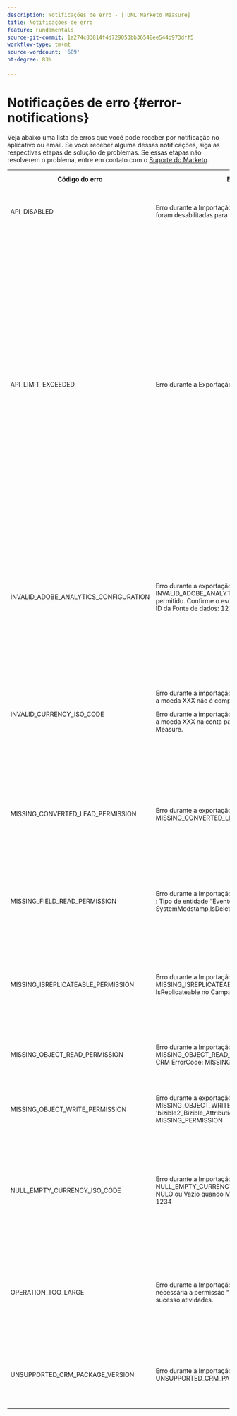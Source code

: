 ```yaml
---
description: Notificações de erro - [!DNL Marketo Measure]
title: Notificações de erro
feature: Fundamentals
source-git-commit: 1a274c83814f4d729053bb36548ee544b973dff5
workflow-type: tm+mt
source-wordcount: '609'
ht-degree: 83%

---
```


# Notificações de erro {#error-notifications}

Veja abaixo uma lista de erros que você pode receber por notificação no aplicativo ou email. Se você receber alguma dessas notificações, siga as respectivas etapas de solução de problemas. Se essas etapas não resolverem o problema, entre em contato com o [Suporte do Marketo](https://nation.marketo.com/t5/support/ct-p/Support).

<table>
  <tbody>
    <tr>
      <th style="width:31%">Código do erro</th>
      <th style="width:23%">Exemplo de notificação</th>
      <th style="width:23%">Descrição</th>
      <th style="width:23%">Etapas da solução de problemas</th>
    </tr>
    <tr>
      <td>API_DISABLED</td>
      <td>Erro durante a Importação do CRM: API_DISABLED: as chamadas de API foram desabilitadas para este usuário</td>
      <td>A permissão da API foi desativada para o usuário do Marketo Measure.</td>
      <td>Consulte a seguinte documentação do Salesforce em <a href="https://help.salesforce.com/s/articleView?language=en_US&amp;id=sf.branded_apps_commun_api_permset.htm&amp;type=5">como habilitar o acesso à API</a>.</td>
    </tr>
    <tr>
      <td>API_LIMIT_EXCEEDED</td>
      <td>Erro durante a Exportação do CRM: PI_LIMIT_EXCEEDED</td>
      <td>O limite da API do CRM foi excedido (24 horas).</td>
      <td>Consulte a seguinte documentação do seu CRM para obter assistência no ajuste das alocações de crédito da API:</p>
          <ul>
            <li><a href="https://learn.microsoft.com/en-us/dynamics365/fin-ops-core/dev-itpro/data-entities/service-protection-monitoring">Dynamics</a>
            </li>
            <li><a href="https://developer.salesforce.com/docs/atlas.en-us.salesforce_app_limits_cheatsheet.meta/salesforce_app_limits_cheatsheet/salesforce_app_limits_platform_api.htm">Salesforce</a>
            </li>
          </ul>
          <p>Você também pode ajustar os créditos de CRM que o Marketo Measure usa seguindo as etapas abaixo:</p>
          <ul>
            <li>Navegue até <b>Configurações</b> &gt; <b>CRM</b> &gt; <b>Geral</b></li>
            <li>Atualizar o limite diário da API do CRM<br/>
              <ul>
                <li><b>Observação: o padrão é 100.000</b></li>
              </ul>
            </li>
          </ul>
          <p>
           <img src="assets/error-notifications-1.png">
          </p>
      </td>
    </tr>
    <tr>
      <td>INVALID_ADOBE_ANALYTICS_CONFIGURATION</td>
      <td>Erro durante a exportação do Adobe Analytics: INVALID_ADOBE_ANALYTICS_CONFIGURATION : Erro: Upload não permitido. Confirme o esquema de fonte de dados antes de fazer upload. ID da Fonte de dados: 1234</td>
      <td>A integração do Adobe Analytics não está configurada corretamente.</td>
      <td>Consulte os seguintes artigos de ajuda para garantir a configuração correta:
        <ul>
          <li>
            <a href="/help/marketo-measure-and-adobe/marketo-measure-integrations-with-adobe-analytics.md">Integrações do Marketo Measure com o Adobe Analytics</a>
          </li>
          <li>
            <a href="https://experienceleague.adobe.com/docs/core-services/interface/services/customer-attributes/t-crs-usecase.html?lang=pt-BR">Crie uma fonte de atributos do cliente e faça o upload do arquivo de dados</a>
          </li>
        </ul>
      </td>
    </tr>
    <tr>
      <td>INVALID_CURRENCY_ISO_CODE</td>
      <td>Erro durante a importação do Anúncio: INVALID_CURRENCY_ISO_CODE: a moeda XXX não é compatível com o Marketo Measure.
      <p>
      Erro durante a importação do Anúncio: INVALID_CURRENCY_ISO_CODE : a moeda XXX na conta para 1234 não é compatível com o Marketo Measure.</td>
      <td>Uma moeda incompatível foi encontrada.</td>
      <td>No sistema de origem indicado na notificação (Ad, Crm, Marketo), garante-se que a moeda associada ao registro tenha uma moeda compatível e válida. As moedas compatíveis são derivadas dos padrões de moeda ISO.</td>
    </tr>
    <tr>
      <td>MISSING_CONVERTED_LEAD_PERMISSION</td>
      <td>Erro durante a exportação do CRM: MISSING_CONVERTED_LEAD_PERMISSION</td>
      <td>O Marketo Measure não tem a permissão Exibir/Editar leads convertidos</td>
      <td>Consulte o seguinte documento da Experience League para obter assistência com a ativação dessa permissão em seu CRM<br/>
          <a href="/help/marketo-measure-salesforce-reporting/additional-functionality/enabling-the-permission-to-edit-converted-leads.md">Ativação da permissão para Editar leads convertidos</a></td>
    </tr>
    <tr>
      <td>MISSING_FIELD_READ_PERMISSION</td>
      <td>Erro durante a Importação do CRM: MISSING_FIELD_READ_PERMISSION : Tipo de entidade “Evento”: INVALID_FIELD:<br/>
    SystemModstamp,IsDeleted,WhoId,bizible2__Bizible_Touchpoint_Date__c</td>
      <td>O Marketo Measure não tem permissões de leitura em um campo obrigatório.</td>
      <td>Consulte os seguintes artigos de ajuda para obter orientação sobre as permissões exigidas pelo Marketo Measure:
        <ul>
          <li><a href="/help/marketo-measure-and-dynamics/getting-started-with-marketo-measure-and-dynamics/marketo-measure-dynamics-schema.md">Dynamics</a>
          </li>
          <li><a href="/help/configuration-and-setup/marketo-measure-and-salesforce/how-marketo-measure-and-salesforce-interact.md">Salesforce</a>
          </li>
        </ul>
      </td>
    </tr>
    <tr>
      <td>MISSING_ISREPLICATEABLE_PERMISSION</td>
      <td>Erro durante a Importação do CRM: MISSING_ISREPLICATEABLE_PERMISSION : Falta a permissão IsReplicateable no Campaign</td>
      <td>Essa permissão é necessária em objetos do Salesforce para mantermos o Marketo Measure e o Salesforce sincronizados.</td>
      <td>Entre em contato com o suporte do Salesforce para obter assistência na configuração da permissão replicável em objetos.</td>
    </tr>
    <tr>
      <td>MISSING_OBJECT_READ_PERMISSION</td>
      <td>Erro durante a Importação do CRM: MISSING_OBJECT_READ_PERMISSION : Tipo de entidade Campaign': CRM ErrorCode: MISSING_PERMISSION</td>
      <td>O Marketo Measure não tem permissões de leitura para um objeto obrigatório.</td>
      <td rowspan="2">Consulte os seguintes artigos de ajuda para obter orientação sobre as permissões exigidas pelo Marketo Measure:
          <ul>
            <li><a href="/help/marketo-measure-and-dynamics/getting-started-with-marketo-measure-and-dynamics/marketo-measure-dynamics-schema.md">Dynamics</a>
            </li>
            <li><a href="/help/configuration-and-setup/marketo-measure-and-salesforce/how-marketo-measure-and-salesforce-interact.md">Salesforce</a>
            </li>
          </ul>
      </td>
    </tr>
    <tr>
      <td>MISSING_OBJECT_WRITE_PERMISSION</td>
      <td>Erro durante a exportação do CRM: MISSING_OBJECT_WRITE_PERMISSION : Tipo de entidade 'bizible2_Bizible_Attribution_Touchpoint': CRM ErrorCode: MISSING_PERMISSION</td>
      <td>O Marketo Measure não tem permissões de gravação em um objeto obrigatório.</td>
    </tr>
    <tr>
      <td>NULL_EMPTY_CURRENCY_ISO_CODE</td>
      <td>
        <p>
          Erro durante a Importação do CRM: NULL_EMPTY_CURRENCY_ISO_CODE: o código ISO da moeda está NULO ou Vazio quando MultiCurrency está habilitado para RecordId 1234
      </td>
      <td>A moeda deve estar em um código de moeda ISO compatível.</td>
      <td>No sistema de origem indicado na notificação (Ad, Crm, Marketo), garante-se que a moeda associada ao registro tenha uma moeda compatível e válida. As moedas compatíveis são derivadas dos padrões de moeda ISO.</td>
    </tr>
    <tr>
      <td>OPERATION_TOO_LARGE</td>
      <td>Erro durante a Importação do CRM: OPERATION_TOO_LARGE : É necessária a permissão “Exibir todos os dados” para consultar com sucesso atividades.</td>
      <td>As configurações do CRM não estão permitindo que o Marketo Measure consulte um conjunto de dados grande o suficiente</td>
      <td>Conceda permissões de “Exibir todos os dados” do Marketo Measure no objeto designado.
      <p>
      Mais informações sobre a permissão “Exibir todos os dados” <a href="https://developer.salesforce.com/docs/atlas.en-us.securityImplGuide.meta/securityImplGuide/users_profiles_view_all_mod_all.htm">podem ser encontradas aqui</a>.</td>
    </tr>
    <tr>
      <td>UNSUPPORTED_CRM_PACKAGE_VERSION</td>
      <td>Erro durante a Importação do Crm: UNSUPPORTED_CRM_PACKAGE_VERSION : atualize o pacote do crm</td>
      <td>Não há mais suporte para o pacote atual detectado.</td>
      <td>Atualize seu pacote para a versão mais recente:
        <ul>
          <li><a href="/help/configuration-and-setup/marketo-measure-and-salesforce/best-practices-for-marketo-measure-crm-package.md">Práticas recomendadas</a>
          </li>
          <li><a href="/help/marketo-measure-and-dynamics/getting-started-with-marketo-measure-and-dynamics/microsoft-dynamics-crm-installation-guide.md">Dynamics</a>
          </li>
          <li><a href="/help/configuration-and-setup/marketo-measure-and-salesforce/marketo-measure-salesforce-package-installation-and-set-up.md">Salesforce</a>
          </li>
        </ul>
      </td>
    </tr>
  </tbody>
</table>
